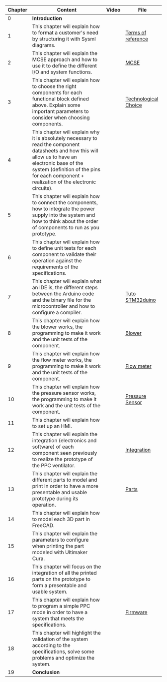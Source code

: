 | Chapter  | Content | Video  | File |
| ------------- | ------------- | ------------- | ------------- |
| 0  | **Introduction**  |  |  |
| 1  | This chapter will explain how to format a customer's need by structuring it with Sysml diagrams.  |   | [Terms of reference](https://github.com/makers-for-life/makair-cpap/tree/master/Conception-CPAP)   |
| 2  | This chapter will explain the MCSE approach and how to use it to define the different I/O and system functions. |  | [MCSE](https://github.com/makers-for-life/makair-cpap/tree/master/Conception-CPAP)  |
| 3  | This chapter will explain how to choose the right components for each functional block defined above. Explain some important parameters to consider when choosing components. |  | [Technological Choice](https://github.com/makers-for-life/makair-cpap/tree/master/Conception-CPAP)  |
| 4  | This chapter will explain why it is absolutely necessary to read the component datasheets and how this will allow us to have an electronic base of the system (definition of the pins for each component + realization of the electronic circuits).  |  |  |
| 5  | This chapter will explain how to connect the components, how to integrate the power supply into the system and how to think about the order of components to run as you prototype.  |   |  |
| 6  | This chapter will explain how to define unit tests for each component to validate their operation against the requirements of the specifications.  |  |  |
| 7  | This chapter will explain what an IDE is, the different steps between the Arduino code and the binary file for the microcontroller and how to configure a compiler. |   | [Tuto STM32duino](https://github.com/makers-for-life/makair-cpap/blob/master/Educational-videos/Educational-sheets/Tuto_stm32duino.pdf)  |
| 8  | This chapter will explain how the blower works, the programming to make it work and the unit tests of the component. |  | [Blower](https://github.com/makers-for-life/makair-cpap/blob/master/Educational-videos/Educational-sheets/Ptech_Blower.pdf)  |
| 9  | This chapter will explain how the flow meter works, the programming to make it work and the unit tests of the component.  |   | [Flow meter](https://github.com/makers-for-life/makair-cpap/blob/master/Educational-videos/Educational-sheets/Ptech_debitmetre.pdf)  |
| 10  | This chapter will explain how the pressure sensor works, the programming to make it work and the unit tests of the component. |   | [Pressure Sensor](https://github.com/makers-for-life/makair-cpap/blob/master/Educational-videos/Educational-sheets/Ptech_capteur_pression.pdf)  |
| 11  | This chapter will explain how to set up an HMI.  |   |  |
| 12  | This chapter will explain the integration (electronics and software) of each component seen previously to realize the prototype of the PPC ventilator. |  | [Integration](https://github.com/makers-for-life/makair-cpap/blob/master/Educational-videos/Educational-sheets/Ptech_Integration.pdf) |
| 13  | This chapter will explain the different parts to model and print in order to have a more presentable and usable prototype during its operation. |   | [Parts](https://github.com/makers-for-life/makair-cpap/tree/master/Parts-CPAP) |
| 14  | This chapter will explain how to model each 3D part in FreeCAD.  |  |  |
| 15  | This chapter will explain the parameters to configure when printing the part modeled with Ultimaker Cura. |  |   |
| 16  | This chapter will focus on the integration of all the printed parts on the prototype to form a presentable and usable system.  |   |   |
| 17  | This chapter will explain how to program a simple PPC mode in order to have a system that meets the specifications. |   | [Firmware](https://github.com/makers-for-life/makair-cpap/tree/master/Firmware-CPAP)  |
| 18  | This chapter will highlight the validation of the system according to the specifications, solve some problems and optimize the system.  |  |  |
| 19  | **Conclusion** |  |  |
